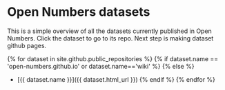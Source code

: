 # Open Numbers datasets

This is a simple overview of all the datasets currently published in Open Numbers. Click the dataset to go to its repo. Next step is making dataset github pages.

{% for dataset in site.github.public_repositories %}
{% if dataset.name == 'open-numbers.github.io' or dataset.name=='wiki' %}
{% else %}
* [{{ dataset.name }}]({{ dataset.html_url }})
{% endif %}
{% endfor %}